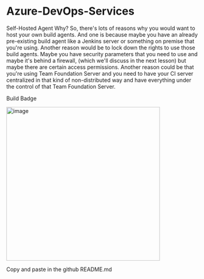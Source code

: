 # Azure-DevOps-Services

Self-Hosted Agent Why?
So, there's lots of reasons why you would want to host
your own build agents.
And one is because maybe you have an already pre-existing
build agent like a Jenkins server
or something on premise that you're using.
Another reason would be to lock down
the rights to use those build agents.
Maybe you have security parameters that you need to use
and maybe it's behind a firewall,
(which we'll discuss in the next lesson)
but maybe there are certain access permissions.
Another reason could be that you're using
Team Foundation Server and you need to have your CI server
centralized in that kind of non-distributed way
and have everything under the control
of that Team Foundation Server.


Build Badge

<img width="403" alt="image" src="https://github.com/lellaaditya/Azure-DevOps-Services/assets/139613275/edaecf2c-f77f-417f-aedf-f06ec40351cd">

Copy  and paste in the github README.md
